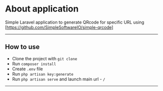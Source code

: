# About application

Simple Laravel application to generate QRcode for specific URL using 
[https://github.com/SimpleSoftwareIO/simple-qrcode]

---

## How to use

-   Clone the project with `git clone`
-   Run `composer install`
-   Create `.env` file
-   Run `php artisan key:generate`
-   Run `php artisan serve` and launch main url - `/`

---

